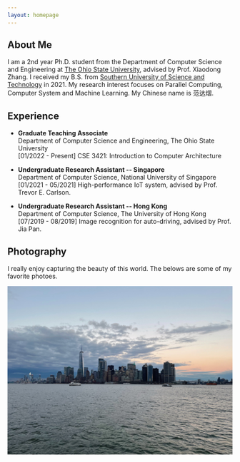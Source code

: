 ```yaml
---
layout: homepage
---
```


<!-- 
TODO:
  1. Add a navbar
  2. Add blogs
  3. Link blags
 -->

## About Me

I am a 2nd year Ph.D. student from the Department of Computer Science and Engineering at [The Ohio State University](https://www.osu.edu), advised by Prof. Xiaodong Zhang. I received my B.S. from [Southern University of Science and Technology](http://www.sustech.edu.cn/en) in 2021. My research interest focuses on Parallel Computing, Computer System and Machine Learning. My Chinese name is 范达熠.

## Experience

- **Graduate Teaching Associate**
  <br>
  Department of Computer Science and Engineering, The Ohio State University
  <br>
  [01/2022 - Present] CSE 3421: Introduction to Computer Architecture

- **Undergraduate Research Assistant -- Singapore**
  <br>
  Department of Computer Science, National University of Singapore
  <br>
  [01/2021 - 05/2021] High-performance IoT system, advised by Prof. Trevor E. Carlson.
  
- **Undergraduate Research Assistant -- Hong Kong**
  <br>
  Department of Computer Science, The University of Hong Kong
  <br>
  [07/2019 - 08/2019] Image recognition for auto-driving, advised by Prof. Jia Pan.
  

## Photography

I really enjoy capturing the beauty of this world. The belows are some of my favorite photoes.

![CFMO 2018 Concert](/assets/img/NY.JPG)

<!-- <div class='globeContainer'>
  <script type="text/javascript" id="clstr_globe" src="//clustrmaps.com/globe.js?d=3xW1OFo-Ovl9vGJVBazgnc3fWzVdl0jqLTIW8_X9Zzc"></script>
</div> -->

